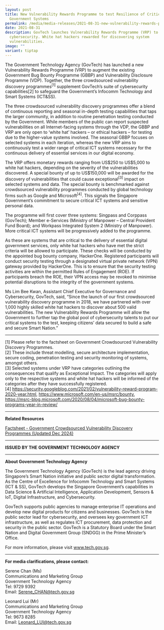 ```yaml
---
layout: post
title: New Vulnerability Rewards Programme to test Resilience of Critical
  Government Systems
permalink: /media/media-releases/2021-08-31-new-vulnerability-rewards-programme/
date: 2021-08-31
description: GovTech launches Vulnerability Rewards Programme (VRP) to fortify
  cybersecurity. White hat hackers rewarded for discovering system
  vulnerabilities.
image: ""
variant: tiptap
---
```

<p>The Government Technology Agency (GovTech) has launched a new Vulnerability
Rewards Programme (VRP) to augment the existing Government Bug Bounty Programme
(GBBP) and Vulnerability Disclosure Programme (VDP). Together, the three
crowdsourced vulnerability discovery programmes<sup>[1]</sup> supplement
GovTech’s suite of cybersecurity capabilities[2] to safeguard the Government’s
Infocomm Technology and Smart Systems (ICT&amp;SS).</p>
<p>The three crowdsourced vulnerability discovery programmes offer a blend
of continuous reporting and seasonal in-depth testing capabilities that
taps the larger community, in addition to routine penetration testing conducted
by the Government. While members of the public can report suspected vulnerabilities
on all Internet-facing systems through the VDP, the GBBP and VRP are only
open to ‘white hat’ hackers – or ethical hackers – for testing due to the
higher-value systems involved. The seasonal GBBP focuses on selected systems
in each iteration, whereas the new VRP aims to continuously test a wider
range of critical ICT systems necessary for the continuous delivery of
essential services in our digital economy.</p>
<p>The VRP offers monetary rewards ranging from US$250 to US$5,000 to white
hat hackers, depending on the severity of the vulnerabilities discovered.
A special bounty of up to US$150,000 will be awarded for the discovery
of vulnerabilities that could cause exceptional<sup>[3]</sup> impact on
selected systems and data. The special bounty is benchmarked against crowdsourced
vulnerability programmes conducted by global technology firms such as Google
and Microsoft<sup>[4]</sup>. This signals the Singapore Government’s commitment
to secure critical ICT systems and sensitive personal data.</p>
<p>The programme will first cover three systems: Singpass and Corppass (GovTech);
Member e-Services (Ministry of Manpower – Central Provident Fund Board);
and Workpass Integrated System 2 (Ministry of Manpower). More critical
ICT systems will be progressively added to the programme.</p>
<p>As these are systems that are critical to the delivery of essential digital
government services, only white hat hackers who have met the strict criteria
will be allowed to participate. These checks will be conducted by the appointed
bug bounty company, HackerOne. Registered participants will conduct security
testing through a designated virtual private network (VPN) gateway provided
by HackerOne. This is to ensure that the security testing activities are
within the permitted Rules of Engagement (ROE). If participants breach
the ROE, their VPN access may be revoked to minimise potential disruptions
to the integrity of the government systems.</p>
<p>Ms Lim Bee Kwan, Assistant Chief Executive for Governance and Cybersecurity,
GovTech, said, “Since the launch of our first crowdsourced vulnerability
discovery programme in 2018, we have partnered with over 1,000 highly skilled
white hat hackers to discover about 500 valid vulnerabilities. The new
Vulnerability Rewards Programme will allow the Government to further tap
the global pool of cybersecurity talents to put our critical systems to
the test, keeping citizens’ data secured to build a safe and secure Smart
Nation.”</p>
<hr>
<p>[1] Please refer to the factsheet on Government Crowdsourced Vulnerability
Discovery Programmes.
<br>[2] These include threat modelling, secure architecture implementation,
secure coding, penetration testing and security monitoring of systems,
amongst others.
<br>[3] Selected systems under VRP have categories outlining the consequences
that qualify as Exceptional Impact. The categories will apply only to the
respective systems and white hat hackers will be informed of the categories
after they have successfully registered.
<br>[4] <a href="https://security.googleblog.com/2021/02/vulnerability-reward-program-2020-year.html" rel="noopener noreferrer nofollow" target="_blank">https://security.googleblog.com/2021/02/vulnerability-reward-program-2020-year.html</a>,
<a href="https://www.microsoft.com/en-us/msrc/bounty" rel="noopener noreferrer nofollow" target="_blank">https://www.microsoft.com/en-us/msrc/bounty</a>, <a href="https://msrc-blog.microsoft.com/2020/08/04/microsoft-bug-bounty-programs-year-in-review/" rel="noopener noreferrer nofollow" target="_blank">https://msrc-blog.microsoft.com/2020/08/04/microsoft-bug-bounty-programs-year-in-review/</a>
</p>
<hr>
<p><strong>Related Resources</strong>
</p>
<p><a href="/files/media/media-releases/Factsheet___Government_Crowdsourced_Vulnerability_Discovery_Programmes_Updated_Dec_2024.pdf" rel="noopener nofollow" target="_blank">Factsheet - Government Crowdsourced Vulnerability Discovery Programmes (Updated Dec 2024)</a>
</p>
<hr>
<p><strong>ISSUED BY THE GOVERNMENT TECHNOLOGY AGENCY</strong>
</p>
<hr>
<p><strong>About Government Technology Agency</strong>
</p>
<p>The Government Technology Agency (GovTech) is the lead agency driving
Singapore’s Smart Nation initiative and public sector digital transformation.
As the Centre of Excellence for Infocomm Technology and Smart Systems (ICT
&amp; SS), GovTech develops the Singapore Government’s capabilities in
Data Science &amp; Artificial Intelligence, Application Development, Sensors
&amp; IoT, Digital Infrastructure, and Cybersecurity.</p>
<p>GovTech supports public agencies to manage enterprise IT operations and
develop new digital products for citizens and businesses. GovTech is the
public sector lead for cybersecurity, and oversees key government ICT infrastructure,
as well as regulates ICT procurement, data protection and security in the
public sector. GovTech is a Statutory Board under the Smart Nation and
Digital Government Group (SNDGG) in the Prime Minister’s Office.</p>
<p>For more information, please visit <a href="https://www.tech.gov.sg" rel="noopener noreferrer nofollow" target="_blank">www.tech.gov.sg</a>.</p>
<hr>
<p><strong>For media clarifications, please contact:</strong>
</p>
<p>Serene Chan (Ms)
<br>Communications and Marketing Group
<br>Government Technology Agency
<br>Tel: 9729 9392
<br>Email: <a href="mailto:Serene_CHAN@tech.gov.sg" rel="noopener noreferrer nofollow" target="_blank">Serene_CHAN@tech.gov.sg</a>
</p>
<p>Leonard Lui (Mr)
<br>Communications and Marketing Group
<br>Government Technology Agency
<br>Tel: 9673 8285
<br>Email: <a href="mailto:Leonard_LUI@tech.gov.sg" rel="noopener noreferrer nofollow" target="_blank">Leonard_LUI@tech.gov.sg</a>
</p>